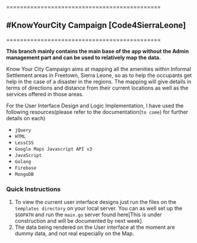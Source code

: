 =============================================
## #KnowYourCity Campaign [Code4SierraLeone]
=============================================

**This branch mainly contains the main base of the app without the Admin management part and can be used to relatively map the data.**

Know Your City Campaign aims at mapping all the amenities within Informal Settlement areas in Freetown, Sierra Leone, so as to help the occupants get help in the case of a disaster in the regions. The mapping will give details in terms of directions and distance from their current locations as well as the services offered in those areas.

For the User Interface Design and Logic Implementation, I have used the following resources(please refer to the documentation(`to come`) for further details on each)
* `jQuery`
* `HTML`
* `LessCSS`
* `Google Maps Javascript API v3`
* `JavaScript`
* `Golang`
* `Firebase`
* `MongoDB`


### Quick Instructions

1. To view the current user interface designs just run the files on the `templates directory` on your local server. You can as well set up the `$GOPATH` and run the `main.go` server found here[This is under construction and will be documented by next week].
2. The data being rendered on the User interface at the moment are dummy data, and not real especially on the Map.
